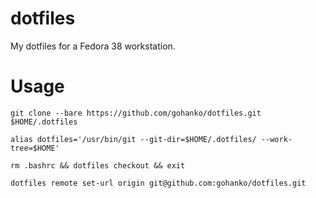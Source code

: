# dotfiles
My dotfiles for a Fedora 38 workstation.

# Usage

`git clone --bare https://github.com/gohanko/dotfiles.git $HOME/.dotfiles`

`alias dotfiles='/usr/bin/git --git-dir=$HOME/.dotfiles/ --work-tree=$HOME'`

`rm .bashrc && dotfiles checkout && exit`

`dotfiles remote set-url origin git@github.com:gohanko/dotfiles.git`
